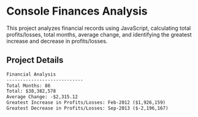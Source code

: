 # Console Finances Analysis

This project analyzes financial records using JavaScript, calculating total profits/losses, total months, average change, and identifying the greatest increase and decrease in profits/losses.

## Project Details

```markdown
Financial Analysis
----------------------------
Total Months: 86
Total: $38,382,578
Average Change: -$2,315.12
Greatest Increase in Profits/Losses: Feb-2012 ($1,926,159)
Greatest Decrease in Profits/Losses: Sep-2013 ($-2,196,167)
